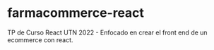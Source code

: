 # farmacommerce-react
TP de Curso React UTN 2022 - Enfocado en crear el front end de un ecommerce con react.
